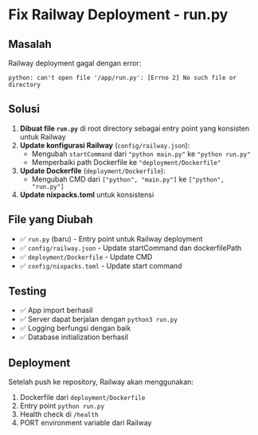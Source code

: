 # Fix Railway Deployment - run.py

## Masalah
Railway deployment gagal dengan error:
```
python: can't open file '/app/run.py': [Errno 2] No such file or directory
```

## Solusi
1. **Dibuat file `run.py`** di root directory sebagai entry point yang konsisten untuk Railway
2. **Update konfigurasi Railway** (`config/railway.json`):
   - Mengubah `startCommand` dari `"python main.py"` ke `"python run.py"`
   - Memperbaiki path Dockerfile ke `"deployment/Dockerfile"`
3. **Update Dockerfile** (`deployment/Dockerfile`):
   - Mengubah CMD dari `["python", "main.py"]` ke `["python", "run.py"]`
4. **Update nixpacks.toml** untuk konsistensi

## File yang Diubah
- ✅ `run.py` (baru) - Entry point untuk Railway deployment
- ✅ `config/railway.json` - Update startCommand dan dockerfilePath
- ✅ `deployment/Dockerfile` - Update CMD
- ✅ `config/nixpacks.toml` - Update start command

## Testing
- ✅ App import berhasil
- ✅ Server dapat berjalan dengan `python3 run.py`
- ✅ Logging berfungsi dengan baik
- ✅ Database initialization berhasil

## Deployment
Setelah push ke repository, Railway akan menggunakan:
1. Dockerfile dari `deployment/Dockerfile`
2. Entry point `python run.py`
3. Health check di `/health`
4. PORT environment variable dari Railway
